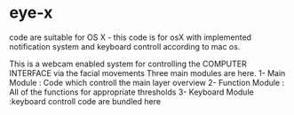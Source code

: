 # eye-x
code are suitable for OS X - this code is for osX with implemented notification system and keyboard controll according to mac os.

This is a webcam enabled system for controlling the COMPUTER INTERFACE  via the facial movements
Three main modules are here.
1- Main Module : Code which controll the main layer overview
2- Function Module : All of the functions for appropriate thresholds
3- Keyboard Module :keyboard controll code are bundled here




